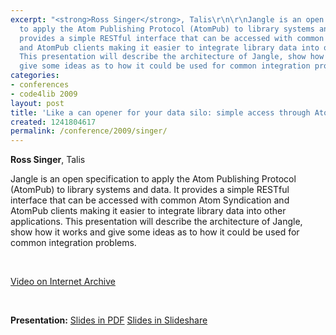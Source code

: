 ```yaml
---
excerpt: "<strong>Ross Singer</strong>, Talis\r\n\r\nJangle is an open specification
  to apply the Atom Publishing Protocol (AtomPub) to library systems and data. It
  provides a simple RESTful interface that can be accessed with common Atom Syndication
  and AtomPub clients making it easier to integrate library data into other applications.
  This presentation will describe the architecture of Jangle, show how it works and
  give some ideas as to how it could be used for common integration problems.\r\n\r\n<p>&nbsp;</p>"
categories:
- conferences
- code4lib 2009
layout: post
title: 'Like a can opener for your data silo: simple access through AtomPub and Jangle'
created: 1241804617
permalink: /conference/2009/singer/
---
```

<strong>Ross Singer</strong>, Talis

Jangle is an open specification to apply the Atom Publishing Protocol (AtomPub) to library systems and data. It provides a simple RESTful interface that can be accessed with common Atom Syndication and AtomPub clients making it easier to integrate library data into other applications. This presentation will describe the architecture of Jangle, show how it works and give some ideas as to how it could be used for common integration problems.

<p>&nbsp;</p>

<a href="http://www.archive.org/details/Code4lib2009LikeACanOpenerForYourDataSiloSimpleAccessThrough">Video on Internet Archive</a>

<p>&nbsp;</p>

<strong>Presentation:</strong>
<a href="http://code4lib.org/files/jangle4lib.pdf" target="_blank">Slides in PDF</a>
<a href="http://www.slideshare.net/eby/like-a-can-opener-for-your-data-silo-simple-access-through-atompub-and-jangle" target="_blank">Slides in Slideshare</a>
